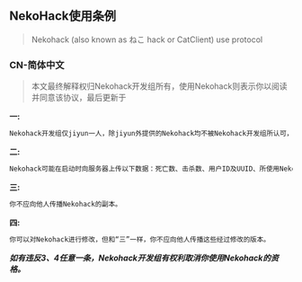 ## NekoHack使用条例
> Nekohack (also known as ねこ hack or CatClient) use protocol


### CN-简体中文

> 本文最终解释权归Nekohack开发组所有，使用Nekohack则表示你以阅读并同意该协议，最后更新于

**一:**
```markdown
Nekohack开发组仅jiyun一人，除jiyun外提供的Nekohack均不被Nekohack开发组所认可，使用这些未经认可的Nekohack版本所带来的任何副作用（如锁机）jiyun不承担任何责任。
```
**二:**
```markdown
Nekohack可能在启动时向服务器上传以下数据：死亡数、击杀数、用户ID及UUID、所使用Nekohack loader版本、IP地址等
```
**三:**
```markdown
你不应向他人传播Nekohack的副本。
```
**四:**
```markdown
你可以对Nekohack进行修改，但和“三”一样，你不应向他人传播这些经过修改的版本。
```
***如有违反3、4任意一条，Nekohack开发组有权利取消你使用Nekohack的资格。***
